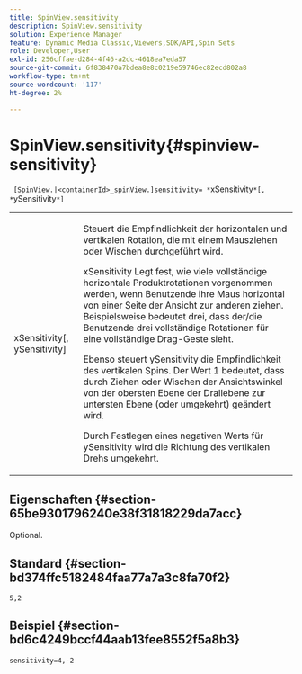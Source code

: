 ```yaml
---
title: SpinView.sensitivity
description: SpinView.sensitivity
solution: Experience Manager
feature: Dynamic Media Classic,Viewers,SDK/API,Spin Sets
role: Developer,User
exl-id: 256cffae-d284-4f46-a2dc-4618ea7eda57
source-git-commit: 6f838470a7bdea8e8c0219e59746ec82ecd802a8
workflow-type: tm+mt
source-wordcount: '117'
ht-degree: 2%

---
```


# SpinView.sensitivity{#spinview-sensitivity}

` [SpinView.|<containerId>_spinView.]sensitivity= *`xSensitivity`*[, *`ySensitivity`*]`

<table id="table_18D47E7C6A2D4D68B94225CB621D5F7C"> 
 <tbody> 
  <tr> 
   <td colname="col1"> <p> <span class="codeph"><span class="varname"> xSensitivity</span>[, <span class="varname"> ySensitivity</span>]</span> </p> </td> 
   <td colname="col2"> <p> Steuert die Empfindlichkeit der horizontalen und vertikalen Rotation, die mit einem Mausziehen oder Wischen durchgeführt wird. </p> <p> <span class="codeph"> xSensitivity</span> Legt fest, wie viele vollständige horizontale Produktrotationen vorgenommen werden, wenn Benutzende ihre Maus horizontal von einer Seite der Ansicht zur anderen ziehen. Beispielsweise bedeutet drei, dass der/die Benutzende drei vollständige Rotationen für eine vollständige Drag-Geste sieht. </p> <p>Ebenso steuert <span class="codeph"> ySensitivity</span> die Empfindlichkeit des vertikalen Spins. Der Wert 1 bedeutet, dass durch Ziehen oder Wischen der Ansichtswinkel von der obersten Ebene der Drallebene zur untersten Ebene (oder umgekehrt) geändert wird. </p> <p>Durch Festlegen eines negativen Werts für <span class="codeph"> ySensitivity</span> wird die Richtung des vertikalen Drehs umgekehrt. </p> </td> 
  </tr> 
 </tbody> 
</table>

## Eigenschaften {#section-65be9301796240e38f31818229da7acc}

Optional.

## Standard {#section-bd374ffc5182484faa77a7a3c8fa70f2}

`5,2`

## Beispiel {#section-bd6c4249bccf44aab13fee8552f5a8b3}

`sensitivity=4,-2`
